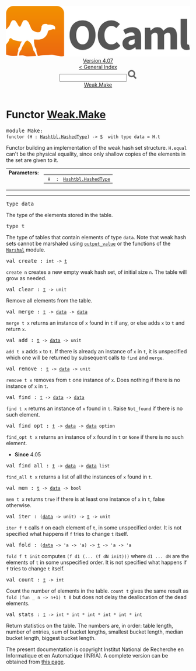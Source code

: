 <!-- ((! set title API !)) ((! set documentation !)) ((! set api !)) ((! set nobreadcrumb !)) -->
<div class="api"><header><nav class="toc brand"><a class="brand" href="https://ocaml.org/"><img src="colour-logo-gray.svg" class="svg" alt="OCaml"></a></nav><nav class="toc"><div class="toc_version"><a href="/docs" id="version-select">Version 4.07</a></div><a href="index.html">&lt; General Index</a><div class="api_search"><input type="text" name="apisearch" id="api_search" oninput="mySearch(false);" onkeypress="this.oninput();" onclick="this.oninput();" onpaste="this.oninput();">
<img src="search_icon.svg" alt="Search" class="svg" onclick="mySearch(false)"></div>
<div id="search_results"></div><div class="toc_title"><a href="#top">Weak.Make</a></div><ul></ul></nav></header>

<h1>Functor <a href="type_Weak.Make.html">Weak.Make</a></h1>

<pre><span id="MODULEMake"><span class="keyword">module</span> Make</span>: <div class="sig_block"><code class="code"><span class="keyword">functor</span>&nbsp;(</code><code class="code"><span class="constructor">H</span></code><code class="code">&nbsp;:&nbsp;</code><code class="type"><a href="Hashtbl.HashedType.html">Hashtbl.HashedType</a></code><code class="code">)&nbsp;<span class="keywordsign">-&gt;</span>&nbsp;</code><code class="type"><a href="Weak.S.html">S</a></code><code class="type">  with type data = H.t</code></div></pre><div class="info module top">
<div class="info-desc">
<p>Functor building an implementation of the weak hash set structure.
    <code class="code"><span class="constructor">H</span>.equal</code> can't be the physical equality, since only shallow
    copies of the elements in the set are given to it.</p>
</div>
</div>
<table border="0" cellpadding="3" width="100%">
<tbody><tr>
<td align="left" valign="top" width="1%%"><b>Parameters: </b></td>
<td>
<table class="paramstable">
<tbody><tr>
<td align="center" valign="top" width="15%">
<code>H</code></td>
<td align="center" valign="top">:</td>
<td><code class="type"><a href="Hashtbl.HashedType.html">Hashtbl.HashedType</a></code>
</td></tr></tbody></table>
</td>
</tr>
</tbody></table>
<hr width="100%">

<pre><span id="TYPEdata"><span class="keyword">type</span> <code class="type"></code>data</span> </pre>
<div class="info ">
<div class="info-desc">
<p>The type of the elements stored in the table.</p>
</div>
</div>


<pre><span id="TYPEt"><span class="keyword">type</span> <code class="type"></code>t</span> </pre>
<div class="info ">
<div class="info-desc">
<p>The type of tables that contain elements of type <code class="code">data</code>.
        Note that weak hash sets cannot be marshaled using
        <a href="Pervasives.html#VALoutput_value"><code class="code">output_value</code></a> or the functions of the <a href="Marshal.html"><code class="code"><span class="constructor">Marshal</span></code></a>
        module.</p>
</div>
</div>


<pre><span id="VALcreate"><span class="keyword">val</span> create</span> : <code class="type">int -&gt; <a href="Weak.S.html#TYPEt">t</a></code></pre><div class="info ">
<div class="info-desc">
<p><code class="code">create&nbsp;n</code> creates a new empty weak hash set, of initial
        size <code class="code">n</code>.  The table will grow as needed.</p>
</div>
</div>

<pre><span id="VALclear"><span class="keyword">val</span> clear</span> : <code class="type"><a href="Weak.S.html#TYPEt">t</a> -&gt; unit</code></pre><div class="info ">
<div class="info-desc">
<p>Remove all elements from the table.</p>
</div>
</div>

<pre><span id="VALmerge"><span class="keyword">val</span> merge</span> : <code class="type"><a href="Weak.S.html#TYPEt">t</a> -&gt; <a href="Weak.S.html#TYPEdata">data</a> -&gt; <a href="Weak.S.html#TYPEdata">data</a></code></pre><div class="info ">
<div class="info-desc">
<p><code class="code">merge&nbsp;t&nbsp;x</code> returns an instance of <code class="code">x</code> found in <code class="code">t</code> if any,
        or else adds <code class="code">x</code> to <code class="code">t</code> and return <code class="code">x</code>.</p>
</div>
</div>

<pre><span id="VALadd"><span class="keyword">val</span> add</span> : <code class="type"><a href="Weak.S.html#TYPEt">t</a> -&gt; <a href="Weak.S.html#TYPEdata">data</a> -&gt; unit</code></pre><div class="info ">
<div class="info-desc">
<p><code class="code">add&nbsp;t&nbsp;x</code> adds <code class="code">x</code> to <code class="code">t</code>.  If there is already an instance
        of <code class="code">x</code> in <code class="code">t</code>, it is unspecified which one will be
        returned by subsequent calls to <code class="code">find</code> and <code class="code">merge</code>.</p>
</div>
</div>

<pre><span id="VALremove"><span class="keyword">val</span> remove</span> : <code class="type"><a href="Weak.S.html#TYPEt">t</a> -&gt; <a href="Weak.S.html#TYPEdata">data</a> -&gt; unit</code></pre><div class="info ">
<div class="info-desc">
<p><code class="code">remove&nbsp;t&nbsp;x</code> removes from <code class="code">t</code> one instance of <code class="code">x</code>.  Does
        nothing if there is no instance of <code class="code">x</code> in <code class="code">t</code>.</p>
</div>
</div>

<pre><span id="VALfind"><span class="keyword">val</span> find</span> : <code class="type"><a href="Weak.S.html#TYPEt">t</a> -&gt; <a href="Weak.S.html#TYPEdata">data</a> -&gt; <a href="Weak.S.html#TYPEdata">data</a></code></pre><div class="info ">
<div class="info-desc">
<p><code class="code">find&nbsp;t&nbsp;x</code> returns an instance of <code class="code">x</code> found in <code class="code">t</code>.
        Raise <code class="code"><span class="constructor">Not_found</span></code> if there is no such element.</p>
</div>
</div>

<pre><span id="VALfind_opt"><span class="keyword">val</span> find_opt</span> : <code class="type"><a href="Weak.S.html#TYPEt">t</a> -&gt; <a href="Weak.S.html#TYPEdata">data</a> -&gt; <a href="Weak.S.html#TYPEdata">data</a> option</code></pre><div class="info ">
<div class="info-desc">
<p><code class="code">find_opt&nbsp;t&nbsp;x</code> returns an instance of <code class="code">x</code> found in <code class="code">t</code>
        or <code class="code"><span class="constructor">None</span></code> if there is no such element.</p>
</div>
<ul class="info-attributes">
<li><b>Since</b> 4.05</li>
</ul>
</div>

<pre><span id="VALfind_all"><span class="keyword">val</span> find_all</span> : <code class="type"><a href="Weak.S.html#TYPEt">t</a> -&gt; <a href="Weak.S.html#TYPEdata">data</a> -&gt; <a href="Weak.S.html#TYPEdata">data</a> list</code></pre><div class="info ">
<div class="info-desc">
<p><code class="code">find_all&nbsp;t&nbsp;x</code> returns a list of all the instances of <code class="code">x</code>
        found in <code class="code">t</code>.</p>
</div>
</div>

<pre><span id="VALmem"><span class="keyword">val</span> mem</span> : <code class="type"><a href="Weak.S.html#TYPEt">t</a> -&gt; <a href="Weak.S.html#TYPEdata">data</a> -&gt; bool</code></pre><div class="info ">
<div class="info-desc">
<p><code class="code">mem&nbsp;t&nbsp;x</code> returns <code class="code"><span class="keyword">true</span></code> if there is at least one instance
        of <code class="code">x</code> in <code class="code">t</code>, false otherwise.</p>
</div>
</div>

<pre><span id="VALiter"><span class="keyword">val</span> iter</span> : <code class="type">(<a href="Weak.S.html#TYPEdata">data</a> -&gt; unit) -&gt; <a href="Weak.S.html#TYPEt">t</a> -&gt; unit</code></pre><div class="info ">
<div class="info-desc">
<p><code class="code">iter&nbsp;f&nbsp;t</code> calls <code class="code">f</code> on each element of <code class="code">t</code>, in some unspecified
        order.  It is not specified what happens if <code class="code">f</code> tries to change
        <code class="code">t</code> itself.</p>
</div>
</div>

<pre><span id="VALfold"><span class="keyword">val</span> fold</span> : <code class="type">(<a href="Weak.S.html#TYPEdata">data</a> -&gt; 'a -&gt; 'a) -&gt; <a href="Weak.S.html#TYPEt">t</a> -&gt; 'a -&gt; 'a</code></pre><div class="info ">
<div class="info-desc">
<p><code class="code">fold&nbsp;f&nbsp;t&nbsp;init</code> computes <code class="code">(f&nbsp;d1&nbsp;(...&nbsp;(f&nbsp;dN&nbsp;init)))</code> where
        <code class="code">d1&nbsp;...&nbsp;dN</code> are the elements of <code class="code">t</code> in some unspecified order.
        It is not specified what happens if <code class="code">f</code> tries to change <code class="code">t</code>
        itself.</p>
</div>
</div>

<pre><span id="VALcount"><span class="keyword">val</span> count</span> : <code class="type"><a href="Weak.S.html#TYPEt">t</a> -&gt; int</code></pre><div class="info ">
<div class="info-desc">
<p>Count the number of elements in the table.  <code class="code">count&nbsp;t</code> gives the
        same result as <code class="code">fold&nbsp;(<span class="keyword">fun</span>&nbsp;_&nbsp;n&nbsp;<span class="keywordsign">-&gt;</span>&nbsp;n+1)&nbsp;t&nbsp;0</code> but does not delay the
        deallocation of the dead elements.</p>
</div>
</div>

<pre><span id="VALstats"><span class="keyword">val</span> stats</span> : <code class="type"><a href="Weak.S.html#TYPEt">t</a> -&gt; int * int * int * int * int * int</code></pre><div class="info ">
<div class="info-desc">
<p>Return statistics on the table.  The numbers are, in order:
        table length, number of entries, sum of bucket lengths,
        smallest bucket length, median bucket length, biggest bucket length.</p>
</div>
</div>

<div class="copyright">The present documentation is copyright Institut National de Recherche en Informatique et en Automatique (INRIA). A complete version can be obtained from <a href="http://caml.inria.fr/pub/docs/manual-ocaml/">this page</a>.</div></div>